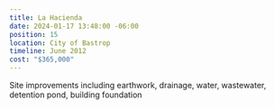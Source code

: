 ```yaml
---
title: La Hacienda
date: 2024-01-17 13:48:00 -06:00
position: 15
location: City of Bastrop
timeline: June 2012
cost: "$365,000"
---
```


Site improvements including earthwork, drainage, water, wastewater, detention pond, building foundation